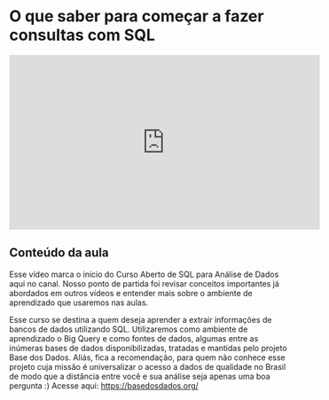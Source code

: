 # O que saber para começar a fazer consultas com SQL



<iframe width="560" height="315" src="https://www.youtube.com/embed/BRPUA0EgS4I?si=UlD-xmhn1rDRjdUH" title="YouTube video player" frameborder="0" allow="accelerometer; autoplay; clipboard-write; encrypted-media; gyroscope; picture-in-picture; web-share" allowfullscreen></iframe>

## Conteúdo da aula

Esse vídeo marca o início do Curso Aberto de SQL para Análise de Dados aqui no canal. Nosso ponto de partida foi revisar conceitos importantes já abordados em outros vídeos e entender mais sobre o ambiente de aprendizado que usaremos nas aulas. 

Esse curso se destina a quem deseja aprender a extrair informações de bancos de dados utilizando SQL. Utilizaremos como ambiente de aprendizado o Big Query e como fontes de dados, algumas entre as inúmeras bases de dados disponibilizadas, tratadas e mantidas pelo projeto Base dos Dados. Aliás, fica a recomendação, para quem não conhece esse projeto cuja missão é universalizar o acesso a dados de qualidade no Brasil de modo que a distância entre você e sua análise seja apenas uma boa pergunta :) Acesse aqui: https://basedosdados.org/ 